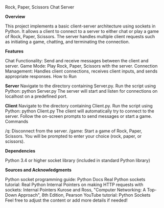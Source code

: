 Rock, Paper, Scissors Chat Server

**Overview**

This project implements a basic client-server architecture using sockets in Python. It allows a client to connect to a server to either chat or play a game of Rock, Paper, Scissors. The server handles multiple client requests such as initiating a game, chatting, and terminating the connection.

**Features**

Chat Functionality: Send and receive messages between the client and server.
Game Mode: Play Rock, Paper, Scissors with the server.
Connection Management: Handles client connections, receives client inputs, and sends appropriate responses.
How to Run

**Server**
Navigate to the directory containing Server.py.
Run the script using Python:
python Server.py
The server will start and listen for connections on localhost on a predefined port.

**Client**
Navigate to the directory containing Client.py.
Run the script using Python:
python Client.py
The client will automatically try to connect to the server. Follow the on-screen prompts to send messages or start a game.
Commands

/q: Disconnect from the server.
/game: Start a game of Rock, Paper, Scissors. You will be prompted to enter your choice (rock, paper, or scissors).

**Dependencies**

Python 3.4 or higher
socket library (included in standard Python library)

**Sources and Acknowledgments**

Python socket programming guide: Python Docs
Real Python sockets tutorial: Real Python
Internal Pointers on making HTTP requests with sockets: Internal Pointers
Kurose and Ross, "Computer Networking: A Top-Down Approach", 8th Edition, Pearson
YouTube tutorial: Python Sockets
Feel free to adjust the content or add more details if needed! ​​
